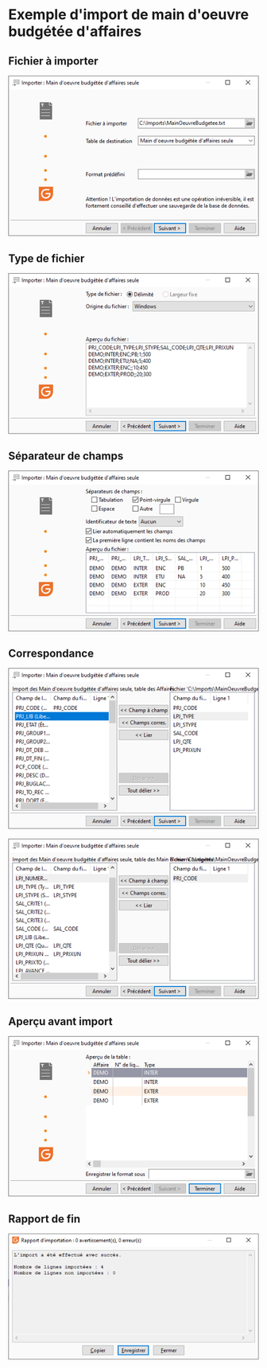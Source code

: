 # Exemple d'import de main d'oeuvre budgétée d'affaires

## Fichier à importer


![](assets/images/FichierImporter.png)


## Type de fichier


![](assets/images/TypeFichier.png)


## Séparateur de champs


![](assets/images/SeparateurChamps.png)


## Correspondance


![](assets/images/Correspondance1.png) ![](assets/images/Correspondance2.png)


## Aperçu avant import


![](assets/images/ApercuAvantImport.png)


## Rapport de fin


![](assets/images/RapportFin.png)


